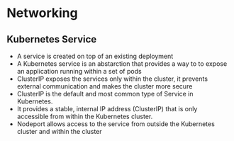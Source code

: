 # Networking

## Kubernetes Service
- A service is created on top of an existing deployment
- A Kubernetes service is an abstarction that provides a way to to expose an        application running within a set of pods 
- ClusterIP exposes the services only within the cluster, it prevents external communication and makes the cluster more secure
 - ClusterIP is the default and most common type of Service in Kubernetes.
 - It provides a stable, internal IP address (ClusterIP) that is only accessible from within the Kubernetes cluster.
- Nodeport allows access to the service from outside the Kubernetes cluster and within the cluster